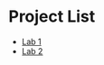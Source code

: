 <h1>Project List</h1>
<ul>
    <li> 
    <a href="lab1/index.html" target="_blank">Lab 1</a>
    </li>
     <li> 
    <a href="lab2/index.html" target="_blank">Lab 2</a>
    </li>
</ul>